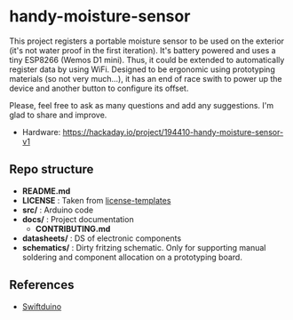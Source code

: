 # handy-moisture-sensor

This project registers a portable moisture sensor to be used on the exterior (it's not water proof in the first iteration). It's battery powered and uses a tiny ESP8266 (Wemos D1 mini). Thus, it could be extended to automatically register data by using WiFi. Designed to be ergonomic using prototyping materials (so not very much...), it has an end of race swith to power up the device and another button to configure its offset.

Please, feel free to ask as many questions and add any suggestions. I'm glad to share and improve.

* Hardware: https://hackaday.io/project/194410-handy-moisture-sensor-v1

## Repo structure
* **README.md**
* **LICENSE** : Taken from [license-templates](https://github.com/licenses/license-templates/tree/master)
* **src/** : Arduino code
* **docs/** : Project documentation
    * **CONTRIBUTING.md**
* **datasheets/** : DS of electronic components
* **schematics/** : Dirty fritzing schematic. Only for supporting manual soldering and component allocation on a prototyping board.

## References

* [Swiftduino](https://github.com/gabrielfaleiro/handy-moisture-sensor)

